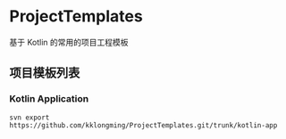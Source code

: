 # ProjectTemplates
基于 Kotlin 的常用的项目工程模板

## 项目模板列表

### Kotlin Application
```
svn export https://github.com/kklongming/ProjectTemplates.git/trunk/kotlin-app
```
